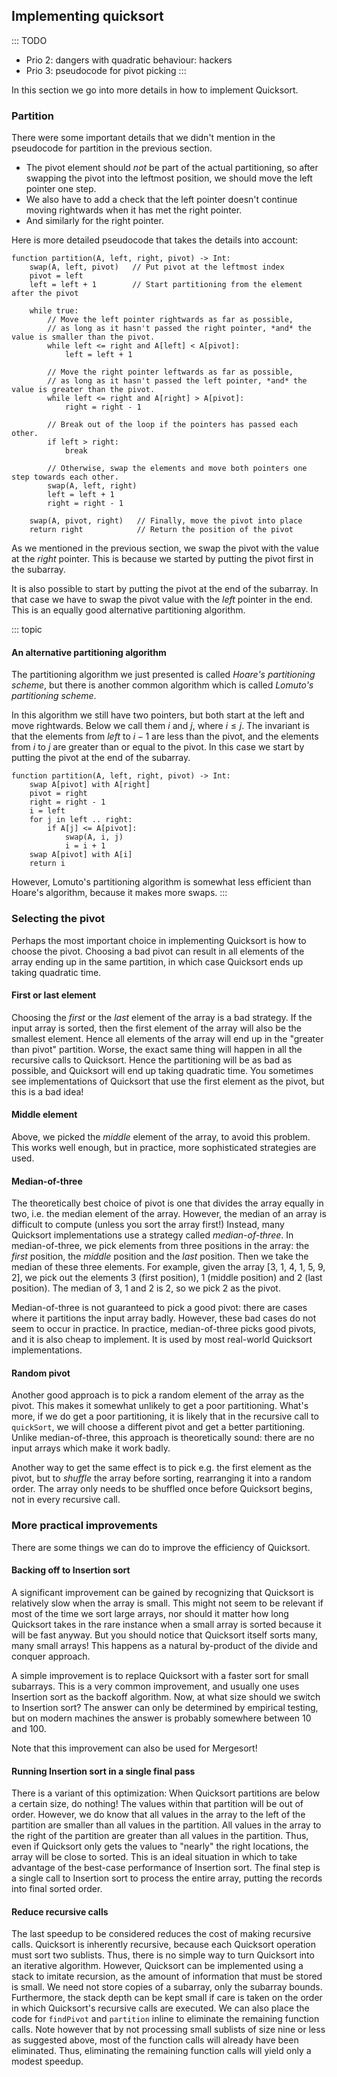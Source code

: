 ## Implementing quicksort

::: TODO
- Prio 2: dangers with quadratic behaviour: hackers
- Prio 3: pseudocode for pivot picking
:::

In this section we go into more details in how to implement Quicksort.

### Partition

There were some important details that we didn't mention in the pseudocode for partition in the previous section.

- The pivot element should *not* be part of the actual partitioning, so after swapping the pivot into the leftmost position, we should move the left pointer one step.
- We also have to add a check that the left pointer doesn't continue moving rightwards when it has met the right pointer.
- And similarly for the right pointer.

Here is more detailed pseudocode that takes the details into account:

    function partition(A, left, right, pivot) -> Int:
        swap(A, left, pivot)   // Put pivot at the leftmost index
        pivot = left
        left = left + 1        // Start partitioning from the element after the pivot

        while true:
            // Move the left pointer rightwards as far as possible,
            // as long as it hasn't passed the right pointer, *and* the value is smaller than the pivot.
            while left <= right and A[left] < A[pivot]:
                left = left + 1

            // Move the right pointer leftwards as far as possible,
            // as long as it hasn't passed the left pointer, *and* the value is greater than the pivot.
            while left <= right and A[right] > A[pivot]:
                right = right - 1

            // Break out of the loop if the pointers has passed each other.
            if left > right:
                break

            // Otherwise, swap the elements and move both pointers one step towards each other.
            swap(A, left, right)
            left = left + 1
            right = right - 1

        swap(A, pivot, right)   // Finally, move the pivot into place
        return right            // Return the position of the pivot


As we mentioned in the previous section, we swap the pivot with the value at the *right* pointer.
This is because we started by putting the pivot first in the subarray.

It is also possible to start by putting the pivot at the end of the subarray.
In that case we have to swap the pivot value with the *left* pointer in the end.
This is an equally good alternative partitioning algorithm.

::: topic
#### An alternative partitioning algorithm

The partitioning algorithm we just presented is called *Hoare's partitioning scheme*, but there is another common algorithm which is called *Lomuto's partitioning scheme*.

In this algorithm we still have two pointers, but both start at the left and move rightwards.
Below we call them $i$ and $j$, where $i\leq j$.
The invariant is that the elements from *left* to $i-1$ are less than the pivot, and the elements from $i$ to $j$ are greater than or equal to the pivot.
In this case we start by putting the pivot at the end of the subarray.

    function partition(A, left, right, pivot) -> Int:
        swap A[pivot] with A[right]
        pivot = right
        right = right - 1
        i = left
        for j in left .. right:
            if A[j] <= A[pivot]:
                swap(A, i, j)
                i = i + 1
        swap A[pivot] with A[i]
        return i

However, Lomuto's partitioning algorithm is somewhat less efficient than Hoare's algorithm, because it makes more swaps.
:::


### Selecting the pivot

Perhaps the most important choice in implementing Quicksort is how to
choose the pivot. Choosing a bad pivot can result in all elements of the
array ending up in the same partition, in which case Quicksort ends up
taking quadratic time.

#### First or last element

Choosing the *first* or the *last* element of the array is a bad
strategy. If the input array is sorted, then the first element of the
array will also be the smallest element. Hence all elements of the array
will end up in the "greater than pivot" partition. Worse, the exact
same thing will happen in all the recursive calls to Quicksort. Hence
the partitioning will be as bad as possible, and Quicksort will end up
taking quadratic time. You sometimes see implementations of Quicksort
that use the first element as the pivot, but this is a bad idea!

#### Middle element

Above, we picked the *middle* element of the array, to avoid this
problem. This works well enough, but in practice, more sophisticated
strategies are used.

#### Median-of-three

The theoretically best choice of pivot is one that divides the array
equally in two, i.e. the median element of the array. However, the
median of an array is difficult to compute (unless you sort the array
first!) Instead, many Quicksort implementations use a strategy called
*median-of-three*. In median-of-three, we pick elements from three
positions in the array: the *first* position, the *middle* position and
the *last* position. Then we take the median of these three elements.
For example, given the array [3, 1, 4, 1, 5, 9, 2], we pick out the
elements 3 (first position), 1 (middle position) and 2 (last
position). The median of 3, 1 and 2 is 2, so we pick 2 as the pivot.

Median-of-three is not guaranteed to pick a good pivot: there are cases
where it partitions the input array badly. However, these bad cases do
not seem to occur in practice. In practice, median-of-three picks good
pivots, and it is also cheap to implement. It is used by most real-world
Quicksort implementations.

#### Random pivot

Another good approach is to pick a random element of the array as the
pivot. This makes it somewhat unlikely to get a poor partitioning.
What's more, if we do get a poor partitioning, it is likely that in the
recursive call to `quickSort`, we will choose a different pivot and get
a better partitioning. Unlike median-of-three, this approach is
theoretically sound: there are no input arrays which make it work badly.

Another way to get the same effect is to pick e.g. the first element as
the pivot, but to *shuffle* the array before sorting, rearranging it
into a random order. The array only needs to be shuffled once before
Quicksort begins, not in every recursive call.

### More practical improvements

There are some things we can do to improve the efficiency of Quicksort.

#### Backing off to Insertion sort

A significant improvement can be gained by recognizing that Quicksort is
relatively slow when the array is small. This might not seem to be relevant if
most of the time we sort large arrays, nor should it matter how long
Quicksort takes in the rare instance when a small array is sorted
because it will be fast anyway. But you should notice that Quicksort
itself sorts many, many small arrays! This happens as a natural
by-product of the divide and conquer approach.

A simple improvement is to replace Quicksort with a faster sort for small subarrays.
This is a very common improvement, and usually one uses Insertion sort as the backoff algorithm.
Now, at what size should we switch to Insertion sort?
The answer can only be determined by empirical testing, but on modern machines the answer is probably somewhere between 10 and 100.

Note that this improvement can also be used for Mergesort!

#### Running Insertion sort in a single final pass

There is a variant of this optimization: When
Quicksort partitions are below a certain size, do nothing! The values
within that partition will be out of order. However, we do know that all
values in the array to the left of the partition are smaller than all
values in the partition. All values in the array to the right of the
partition are greater than all values in the partition. Thus, even if
Quicksort only gets the values to "nearly" the right locations, the
array will be close to sorted. This is an ideal situation in which to
take advantage of the best-case performance of Insertion sort. The final
step is a single call to Insertion sort to process the entire array,
putting the records into final sorted order.

#### Reduce recursive calls

The last speedup to be considered reduces the cost of making recursive
calls. Quicksort is inherently recursive, because each Quicksort
operation must sort two sublists. Thus, there is no simple way to turn
Quicksort into an iterative algorithm. However, Quicksort can be
implemented using a stack to imitate recursion, as the amount of
information that must be stored is small. We need not store copies of a
subarray, only the subarray bounds. Furthermore, the stack depth can be
kept small if care is taken on the order in which Quicksort's recursive
calls are executed. We can also place the code for `findPivot` and
`partition` inline to eliminate the remaining function calls. Note
however that by not processing small sublists of size nine or less as
suggested above, most of the function calls will already have been
eliminated. Thus, eliminating the remaining function calls will yield
only a modest speedup.

